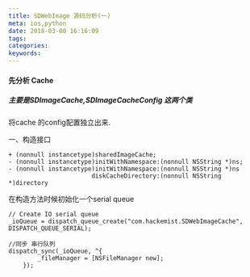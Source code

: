 ```yaml
---
title: SDWebImage 源码分析(一)
meta: ios,python
date: 2018-03-08 16:16:09
tags:
categories:
keywords:
---
```

#### 先分析 Cache
##### 主要是SDImageCache,SDImageCacheConfig 这两个类
将cache 的config配置独立出来.

一、构造接口
```code
+ (nonnull instancetype)sharedImageCache;
- (nonnull instancetype)initWithNamespace:(nonnull NSString *)ns;
- (nonnull instancetype)initWithNamespace:(nonnull NSString *)ns
                       diskCacheDirectory:(nonnull NSString *)directory
```

在构造方法时候初始化一个serial queue
```code
// Create IO serial queue
_ioQueue = dispatch_queue_create("com.hackemist.SDWebImageCache", DISPATCH_QUEUE_SERIAL);

//同步 串行队列
dispatch_sync(_ioQueue, ^{
        _fileManager = [NSFileManager new];
    });
```


